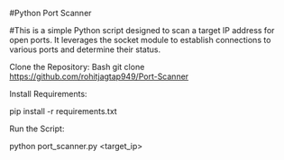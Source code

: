 #Python Port Scanner

#This is a simple Python script designed to scan a target IP address for open ports. It leverages the socket module to establish connections to various ports and determine their status.

Clone the Repository:
Bash
git clone https://github.com/rohitjagtap949/Port-Scanner

Install Requirements:

pip install -r requirements.txt

Run the Script:

python port_scanner.py <target_ip>
